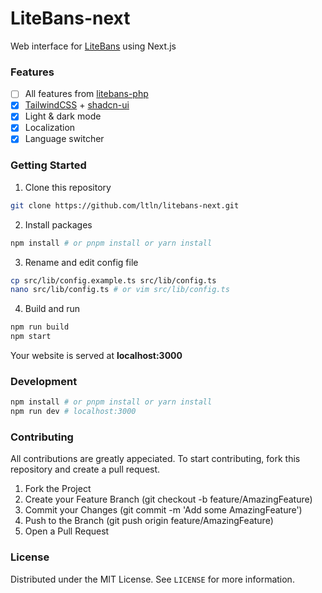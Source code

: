 # LiteBans-next
Web interface for [LiteBans](https://www.spigotmc.org/resources/litebans.3715) using Next.js
### Features
- [ ] All features from [litebans-php](https://gitlab.com/ruany/litebans-php) 
- [x] [TailwindCSS](https://tailwindcss.com/) + [shadcn-ui](https://ui.shadcn.com)
- [x] Light & dark mode
- [x] Localization
- [x] Language switcher
### Getting Started
1. Clone this repository
```bash
git clone https://github.com/ltln/litebans-next.git
```
2. Install packages
```bash
npm install # or pnpm install or yarn install
```
3. Rename and edit config file
```bash
cp src/lib/config.example.ts src/lib/config.ts
nano src/lib/config.ts # or vim src/lib/config.ts
```
4. Build and run
```bash
npm run build
npm start
```
Your website is served at **localhost:3000**
### Development
```bash
npm install # or pnpm install or yarn install
npm run dev # localhost:3000
```
### Contributing
All contributions are greatly appeciated. To start contributing, fork this repository and create a pull request.
1. Fork the Project
2. Create your Feature Branch (git checkout -b feature/AmazingFeature)
3. Commit your Changes (git commit -m 'Add some AmazingFeature')
4. Push to the Branch (git push origin feature/AmazingFeature)
5. Open a Pull Request
### License
Distributed under the MIT License. See `LICENSE` for more information.
